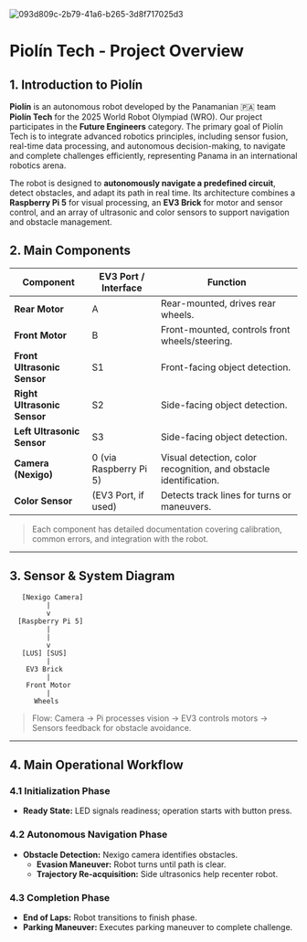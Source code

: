 ![093d809c-2b79-41a6-b265-3d8f717025d3](https://github.com/user-attachments/assets/9c9b904c-fd6e-4afe-8a02-837a716e416e)
# Piolín Tech - Project Overview

## 1. Introduction to Piolín 
**Piolín** is an autonomous robot developed by the Panamanian 🇵🇦 team **Piolín Tech** for the 2025 World Robot Olympiad (WRO). Our project participates in the **Future Engineers** category. The primary goal of Piolín Tech is to integrate advanced robotics principles, including sensor fusion, real-time data processing, and autonomous decision-making, to navigate and complete challenges efficiently, representing Panama in an international robotics arena.  

The robot is designed to **autonomously navigate a predefined circuit**, detect obstacles, and adapt its path in real time. Its architecture combines a **Raspberry Pi 5** for visual processing, an **EV3 Brick** for motor and sensor control, and an array of ultrasonic and color sensors to support navigation and obstacle management.  

## 2. Main Components
| Component | EV3 Port / Interface | Function |
|-----------|-------------------|---------|
| **Rear Motor** | A | Rear-mounted, drives rear wheels. |
| **Front Motor** | B | Front-mounted, controls front wheels/steering. |
| **Front Ultrasonic Sensor** | S1 | Front-facing object detection. |
| **Right Ultrasonic Sensor** | S2 | Side-facing object detection. |
| **Left Ultrasonic Sensor** | S3 | Side-facing object detection. |
| **Camera (Nexigo)** | 0 (via Raspberry Pi 5) | Visual detection, color recognition, and obstacle identification. |
| **Color Sensor** | (EV3 Port, if used) | Detects track lines for turns or maneuvers. |

> Each component has detailed documentation covering calibration, common errors, and integration with the robot.  

---

## 3. Sensor & System Diagram
       [Nexigo Camera]
             |
             v
      [Raspberry Pi 5]
             |
             |
             v
       [LUS] [SUS]
             |
        EV3 Brick
             |
        Front Motor
             |
          Wheels


> Flow: Camera -> Pi processes vision -> EV3 controls motors -> Sensors feedback for obstacle avoidance.

---

## 4. Main Operational Workflow

### 4.1 Initialization Phase
- **Ready State:** LED signals readiness; operation starts with button press.

### 4.2 Autonomous Navigation Phase
- **Obstacle Detection:** Nexigo camera identifies obstacles.  
  - **Evasion Maneuver:** Robot turns until path is clear.  
  - **Trajectory Re-acquisition:** Side ultrasonics help recenter robot.

### 4.3 Completion Phase
- **End of Laps:** Robot transitions to finish phase.  
- **Parking Maneuver:** Executes parking maneuver to complete challenge.

